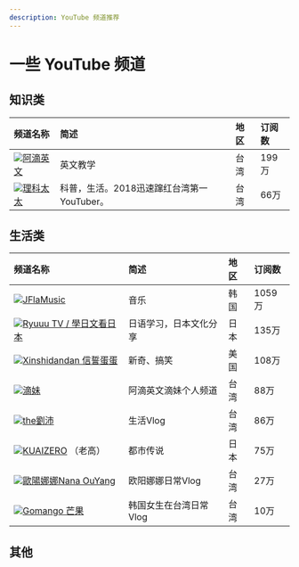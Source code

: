 ```yaml
---
description: YouTube 频道推荐
---
```


# 一些 YouTube 频道

## 知识类

| 频道名称 | 简述 | 地区 | 订阅数 |
| :--- | :--- | :--- | :--- |
| [![](https://yt3.ggpht.com/a-/AAuE7mDBQhDj07QkFf5kLm2Fj6k4P6hSQeNZ58dryg=s48-mo-c-c0xffffffff-rj-k-no)阿滴英文](https://www.youtube.com/channel/UCeo3JwE3HezUWFdVcehQk9Q) | 英文教学 | 台湾 | 199万 |
| [![](https://yt3.ggpht.com/a-/AAuE7mCWnlj07QtWVnZNXh4fj_d42B5-0UNvfRMaZw=s48-mo-c-c0xffffffff-rj-k-no)理科太太](https://www.youtube.com/channel/UCHfY_EOzB1i57hYLSw_rYMg) | 科普，生活。2018迅速蹿红台湾第一YouTuber。 | 台湾 | 66万 |

## 生活类

| 频道名称 | 简述 | 地区 | 订阅数 |
| :--- | :--- | :--- | :--- |
| [![](https://yt3.ggpht.com/a-/AAuE7mBfl21l2VD0u9BXxxzTbglS6IXhq8zZG6LqcA=s48-mo-c-c0xffffffff-rj-k-no)JFlaMusic](https://www.youtube.com/channel/UClkRzsdvg7_RKVhwDwiDZOA) | 音乐 | 韩国 | 1059万 |
| [![](https://yt3.ggpht.com/a-/AAuE7mB0b7l8mzGv2NlDXpFYp89dByWvz_76K0Lf-w=s48-mo-c-c0xffffffff-rj-k-no)Ryuuu TV / 學日文看日本](https://www.youtube.com/channel/UCCZS6YMggfiRV_U7NuiNNsg) | 日语学习，日本文化分享 | 日本 | 135万 |
| [![](https://yt3.ggpht.com/a-/AAuE7mA89mKCBmhW6O1Q_HE6JRWf5prID_dF849YVQ=s88-mo-c-c0xffffffff-rj-k-no)Xinshidandan 信誓蛋蛋](https://www.youtube.com/channel/UCdMbdrQAh0-zOWb2eenXE_A) | 新奇、搞笑 | 美国 | 108万 |
| [![](https://yt3.ggpht.com/a-/AAuE7mB7xYfLSiKvA7pPttOieYiqvbCKjTWAS27bVA=s48-mo-c-c0xffffffff-rj-k-no)滴妹](https://www.youtube.com/channel/UCGpNjY0Xq2GJLXh4OOX1LOA) | 阿滴英文滴妹个人频道 | 台湾 | 88万 |
| [![](https://yt3.ggpht.com/a-/AAuE7mCNFtef8XtrXpgtJESOWQ_RBNw3P2kHywKa4g=s48-mo-c-c0xffffffff-rj-k-no)the劉沛](https://www.youtube.com/channel/UCK3Ycl9dcHk0qz8yoN-6phA) | 生活Vlog | 台湾 | 86万 |
| [![](https://yt3.ggpht.com/a-/AAuE7mA2jh-3WWuWBivKtakyU7aBbZ8XxeeAt0AkSw=s48-mo-c-c0xffffffff-rj-k-no)KUAIZERO](https://www.youtube.com/channel/UCMUnInmOkrWN4gof9KlhNmQ) （老高） | 都市传说 | 日本 | 75万 |
| [![](https://yt3.ggpht.com/a-/AAuE7mCsNaHMYkc7km4MWOyygS9GNkFQ__zGWVbrHA=s48-mo-c-c0xffffffff-rj-k-no)歐陽娜娜Nana OuYang](https://www.youtube.com/channel/UCCo41cmOu6fcku2O8J54bdA) | 欧阳娜娜日常Vlog | 台湾 | 27万 |
| [![](https://yt3.ggpht.com/a-/AAuE7mCVyya7VysBZaqLG-kvAZHLUDU36ZPqDnYN2A=s88-mo-c-c0xffffffff-rj-k-no)Gomango 芒果](https://www.youtube.com/channel/UCXebHv5hmHGyLjhgAhmdCJQ) | 韩国女生在台湾日常Vlog | 台湾 | 10万 |

## 其他

